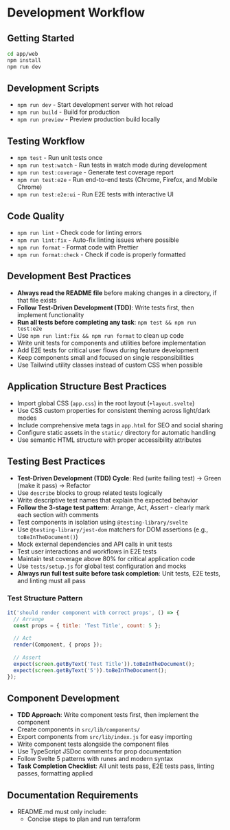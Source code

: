 # Development Workflow

## Getting Started
```bash
cd app/web
npm install
npm run dev
```

## Development Scripts
- `npm run dev` - Start development server with hot reload
- `npm run build` - Build for production
- `npm run preview` - Preview production build locally

## Testing Workflow
- `npm test` - Run unit tests once
- `npm run test:watch` - Run tests in watch mode during development
- `npm run test:coverage` - Generate test coverage report
- `npm run test:e2e` - Run end-to-end tests (Chrome, Firefox, and Mobile Chrome)
- `npm run test:e2e:ui` - Run E2E tests with interactive UI

## Code Quality
- `npm run lint` - Check code for linting errors
- `npm run lint:fix` - Auto-fix linting issues where possible
- `npm run format` - Format code with Prettier
- `npm run format:check` - Check if code is properly formatted

## Development Best Practices
- **Always read the README file** before making changes in a directory, if that file exists
- **Follow Test-Driven Development (TDD)**: Write tests first, then implement functionality
- **Run all tests before completing any task**: `npm test && npm run test:e2e`
- Use `npm run lint:fix && npm run format` to clean up code
- Write unit tests for components and utilities before implementation
- Add E2E tests for critical user flows during feature development
- Keep components small and focused on single responsibilities
- Use Tailwind utility classes instead of custom CSS when possible

## Application Structure Best Practices
- Import global CSS (`app.css`) in the root layout (`+layout.svelte`)
- Use CSS custom properties for consistent theming across light/dark modes
- Include comprehensive meta tags in `app.html` for SEO and social sharing
- Configure static assets in the `static/` directory for automatic handling
- Use semantic HTML structure with proper accessibility attributes

## Testing Best Practices
- **Test-Driven Development (TDD) Cycle**: Red (write failing test) → Green (make it pass) → Refactor
- Use `describe` blocks to group related tests logically
- Write descriptive test names that explain the expected behavior
- **Follow the 3-stage test pattern**: Arrange, Act, Assert - clearly mark each section with comments
- Test components in isolation using `@testing-library/svelte`
- Use `@testing-library/jest-dom` matchers for DOM assertions (e.g., `toBeInTheDocument()`)
- Mock external dependencies and API calls in unit tests
- Test user interactions and workflows in E2E tests
- Maintain test coverage above 80% for critical application code
- Use `tests/setup.js` for global test configuration and mocks
- **Always run full test suite before task completion**: Unit tests, E2E tests, and linting must all pass

### Test Structure Pattern
```javascript
it('should render component with correct props', () => {
  // Arrange
  const props = { title: 'Test Title', count: 5 };
  
  // Act
  render(Component, { props });
  
  // Assert
  expect(screen.getByText('Test Title')).toBeInTheDocument();
  expect(screen.getByText('5')).toBeInTheDocument();
});
```

## Component Development
- **TDD Approach**: Write component tests first, then implement the component
- Create components in `src/lib/components/`
- Export components from `src/lib/index.js` for easy importing
- Write component tests alongside the component files
- Use TypeScript JSDoc comments for prop documentation
- Follow Svelte 5 patterns with runes and modern syntax
- **Task Completion Checklist**: All unit tests pass, E2E tests pass, linting passes, formatting applied

## Documentation Requirements
- README.md must only include:
  - Concise steps to plan and run terraform 